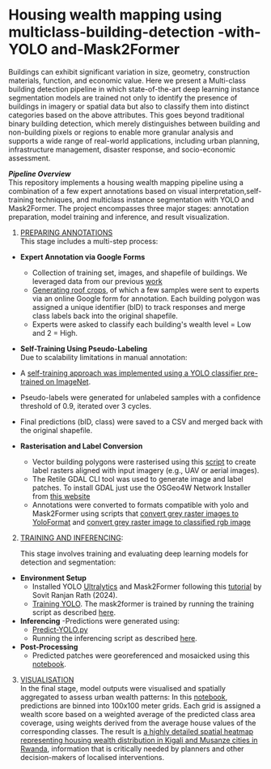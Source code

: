 # Housing wealth mapping using multiclass-building-detection -with-YOLO and-Mask2Former

Buildings can exhibit significant variation in size, geometry, construction materials, function, and economic value. Here we present a Multi-class building detection pipeline in which state-of-the-art deep learning instance segmentation models are trained not only to identify the presence of buildings in imagery or spatial data but also to classify them into distinct categories based on the above attributes. This goes beyond traditional binary building detection, which merely distinguishes between building and non-building pixels or regions to enable more granular analysis and supports a wide range of real-world applications, including urban planning, infrastructure management, disaster response, and socio-economic assessment.

***Pipeline Overview***  
This repository implements a housing wealth mapping pipeline using a combination of a few expert annotations based on visual interpretation,self-training techniques, and multiclass instance segmentation with YOLO and Mask2Former. The project encompasses three major stages: annotation preparation, model training and inference, and result visualization.

1. [PREPARING ANNOTATIONS](https://github.com/enyandwi7/Housing-wealth-mapping-with-YOLO-and-Mask2Former-multiclass-instance-segmentation/tree/main/Preparing%20annotation)  
This stage includes a multi-step process:
- **Expert Annotation via Google Forms**
  - Collection of training set, images, and shapefile of buildings. We leveraged data from our previous [work](https://link.springer.com/article/10.1007/s41064-024-00297-9) 
  - [Generating roof crops](https://github.com/enyandwi7/Housing-wealth-mapping-with-YOLO-and-Mask2Former-multiclass-instance-segmentation/blob/main/Preparing%20annotation/1.%20Get%20roof%20crops.py), of which a few samples were sent to experts via an online Google form for annotation. Each building polygon was assigned a unique identifier (bID) to track responses and merge class labels back into the original shapefile.
  - Experts were asked to classify each building's wealth level = Low and 2 = High.
   
 - **Self-Training Using Pseudo-Labeling**    
Due to scalability limitations in manual annotation:
  - A [self-training approach was implemented using a YOLO classifier pre-trained on ImageNet](https://github.com/enyandwi7/Housing-wealth-mapping-with-YOLO-and-Mask2Former-multiclass-instance-segmentation/blob/main/Preparing%20annotation/2.%20Self-Training.py).
  - Pseudo-labels were generated for unlabeled samples with a confidence threshold of 0.9, iterated over 3 cycles.
  - Final predictions (bID, class) were saved to a CSV and merged back with the original shapefile.
    
- **Rasterisation and Label Conversion**  
  - Vector building polygons were rasterised using this [script](https://github.com/enyandwi7/Housing-wealth-mapping-with-YOLO-and-Mask2Former-multiclass-instance-segmentation/blob/main/Preparing%20annotation/3.%20Shapefile2Multiclass%20grey%20image%20patches.py) to create label rasters aligned with input imagery (e.g., UAV or aerial images).
  - The Retile GDAL CLI tool was used to generate image and label patches. To install GDAL just use the OSGeo4W Network Installer from [this website](https://trac.osgeo.org/osgeo4w/)
  - Annotations were converted to formats compatible with yolo and Mask2Former using scripts that [convert grey raster images to YoloFormat](https://github.com/enyandwi7/Housing-wealth-mapping-with-YOLO-and-Mask2Former-multiclass-instance-segmentation/blob/main/Preparing%20annotation/4.1.%20LabeledMaskImageAnnotation2YoloFormat.py) and [convert grey raster image to classified rgb image](https://github.com/enyandwi7/Housing-wealth-mapping-with-YOLO-and-Mask2Former-multiclass-instance-segmentation/blob/main/Preparing%20annotation/4.2.%20grey%20image%20to%20classified%20image%20compatible%20to%20mask2former.py)
  
2. [TRAINING AND INFERENCING](https://github.com/enyandwi7/Housing-wealth-mapping-with-YOLO-and-Mask2Former-multiclass-instance-segmentation/tree/main/Training%20and%20inferencing):

   
   This stage involves training and evaluating deep learning models for detection and segmentation:  
- **Environment Setup**  
  - Installed YOLO [Ultralytics](https://docs.ultralytics.com/de/quickstart/) and Mask2Former following this [tutorial](https://debuggercafe.com/multi-class-segmentation-using-mask2former/) by Sovit Ranjan Rath (2024).
  - [Training YOLO](https://github.com/Geodateningenieur-Emma/multiclass-building-detection-with-yolov8-Mask-RCNN-and-Transformers/blob/main/Training/TrainYOLO.py). The mask2former is trained by running the training script as described [here](https://github.com/Geodateningenieur-Emma/multiclass-building-detection-with-yolov8-Mask-RCNN-and-Transformers/blob/main/Training/Mask2Former).
- **Inferencing**
  -Predictions were generated using:
    - [Predict-YOLO.py](https://github.com/enyandwi7/Housing-wealth-mapping-with-YOLO-and-Mask2Former-multiclass-instance-segmentation/blob/main/Training%20and%20inferencing/TrainYOLO.py)
    - Running the inferencing script as described  [here](https://github.com/enyandwi7/Housing-wealth-mapping-with-YOLO-and-Mask2Former-multiclass-instance-segmentation/blob/main/Training%20and%20inferencing/Mask2Former).
- **Post-Processing**
  - Predicted patches were georeferenced and mosaicked using this [notebook](https://github.com/enyandwi7/Housing-wealth-mapping-with-YOLO-and-Mask2Former-multiclass-instance-segmentation/blob/main/Training%20and%20inferencing/Batch%20georeferencing%20rasters.ipynb).   
  
3. [VISUALISATION](https://github.com/enyandwi7/Housing-wealth-mapping-with-YOLO-and-Mask2Former-multiclass-instance-segmentation/tree/main/Visualisation)  
   In the final stage, model outputs were visualised and spatially aggregated to assess urban wealth patterns:
In this [notebook](https://github.com/enyandwi7/Housing-wealth-mapping-with-YOLO-and-Mask2Former-multiclass-instance-segmentation/blob/main/Visualisation/wealth2008-Current.jpg), predictions are binned into 100x100 meter grids. Each grid is assigned a wealth score based on a weighted average of the predicted class area coverage, using weights derived from the average house values of the corresponding classes. The result is [a highly detailed spatial heatmap representing housing wealth distribution in Kigali and Musanze cities in Rwanda](https://github.com/enyandwi7/Housing-wealth-mapping-with-YOLO-and-Mask2Former-multiclass-instance-segmentation/blob/main/Visualisation/wealth2008-Current.jpg), information that is critically needed by planners and other decision-makers of localised interventions.


